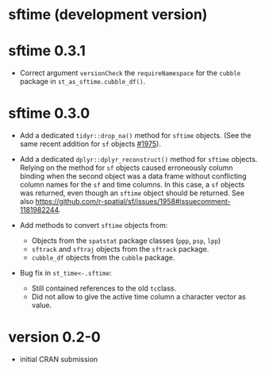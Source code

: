 # sftime (development version)

# sftime 0.3.1

* Correct argument `versionCheck` the `requireNamespace` for the `cubble` package in `st_as_sftime.cubble_df()`.

# sftime 0.3.0

* Add a dedicated `tidyr::drop_na()` method for `sftime` objects. (See the same recent addition for `sf` objects [#1975](https://github.com/r-spatial/sf/pull/1975/)).

* Add a dedicated `dplyr::dplyr_reconstruct()` method for `sftime` objects. 
Relying on the method for `sf` objects caused erroneously column binding when the second object was a data frame without conflicting column names for the `sf` and time columns. In this case, a `sf` objects was returned, even though an `sftime` object should be returned. See also https://github.com/r-spatial/sf/issues/1958#issuecomment-1181982244.

* Add methods to convert `sftime` objects from:
  + Objects from the `spatstat` package classes (`ppp`, `psp`, `lpp`)
  + `sftrack` and `sftraj` objects from the `sftrack` package.
  + `cubble_df` objects from the `cubble` package.

* Bug fix in `st_time<-.sftime`:  
  + Still contained references to the old `tc`class.
  + Did not allow to give the active time column a character vector as value.

# version 0.2-0

* initial CRAN submission
